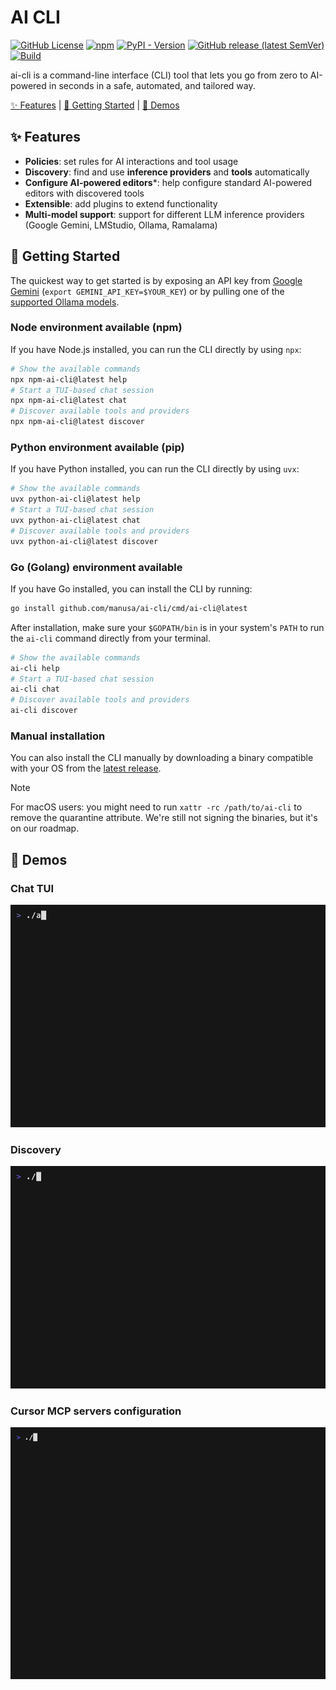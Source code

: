 # AI CLI

[![GitHub License](https://img.shields.io/github/license/manusa/ai-cli)](https://github.com/manusa/ai-cli/blob/main/LICENSE)
[![npm](https://img.shields.io/npm/v/npm-ai-cli)](https://www.npmjs.com/package/npm-ai-cli)
[![PyPI - Version](https://img.shields.io/pypi/v/python-ai-cli)](https://pypi.org/project/python-ai-cli/)
[![GitHub release (latest SemVer)](https://img.shields.io/github/v/release/manusa/ai-cli?sort=semver)](https://github.com/manusa/ai-cli/releases/latest)
[![Build](https://github.com/manusa/ai-cli/actions/workflows/build.yaml/badge.svg)](https://github.com/manusa/ai-cli/actions/workflows/build.yaml)

ai-cli is a command-line interface (CLI) tool that lets you go from zero to AI-powered in seconds in a safe, automated, and tailored way.

[✨ Features](#features) | [🚀 Getting Started](#getting-started) | [🎥 Demos](#demos)

## ✨ Features <a id="features"></a>

- **Policies**: set rules for AI interactions and tool usage
- **Discovery**: find and use **inference providers** and **tools** automatically
- **Configure AI-powered editors***: help configure standard AI-powered editors with discovered tools
- **Extensible**: add plugins to extend functionality
- **Multi-model support**: support for different LLM inference providers (Google Gemini, LMStudio, Ollama, Ramalama) 

## 🚀 Getting Started <a id="getting-started"></a>

The quickest way to get started is by exposing an API key from [Google Gemini](https://aistudio.google.com/u/1/apikey) (`export GEMINI_API_KEY=$YOUR_KEY`) or by pulling one of the [supported Ollama models](https://github.com/manusa/ai-cli/blob/92b559c42f0743edbaefbcd7d8b695cc81adb5f0/pkg/inference/ollama/ollama.go#L25-L29). 

### Node environment available (npm)

If you have Node.js installed, you can run the CLI directly by using `npx`:

```bash
# Show the available commands
npx npm-ai-cli@latest help
# Start a TUI-based chat session
npx npm-ai-cli@latest chat
# Discover available tools and providers
npx npm-ai-cli@latest discover
```

### Python environment available (pip)

If you have Python installed, you can run the CLI directly by using `uvx`:

```bash
# Show the available commands
uvx python-ai-cli@latest help
# Start a TUI-based chat session
uvx python-ai-cli@latest chat
# Discover available tools and providers
uvx python-ai-cli@latest discover
```

### Go (Golang) environment available

If you have Go installed, you can install the CLI by running:

```bash
go install github.com/manusa/ai-cli/cmd/ai-cli@latest
```

After installation, make sure your `$GOPATH/bin` is in your system's `PATH` to run the `ai-cli` command directly from your terminal.

```bash
# Show the available commands
ai-cli help
# Start a TUI-based chat session
ai-cli chat
# Discover available tools and providers
ai-cli discover
```

### Manual installation

You can also install the CLI manually by downloading a binary compatible with your OS from the [latest release](https://github.com/manusa/ai-cli/releases/latest).

> [!NOTE]
> For macOS users: you might need to run `xattr -rc /path/to/ai-cli` to remove the quarantine attribute.
> We're still not signing the binaries, but it's on our roadmap.


## 🎥 Demos <a id="demos"></a>

### Chat TUI

<img alt="ai-cli chat demo" src="docs/demo.chat.gif" />

### Discovery

<img alt="ai-cli discover demo" src="docs/demo.discover.gif" />

### Cursor MCP servers configuration

<img alt="ai-cli MCP config demo" src="docs/demo.mcp-config.gif" />
